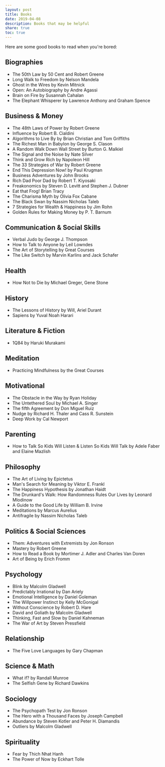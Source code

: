 ```yaml
---
layout: post
title: Books
date: 2019-04-08
description: Books that may be helpful
share: true
toc: true
---
```

Here are some good books to read when you're bored:

## Biographies
* The 50th Law by 50 Cent and Robert Greene
* Long Walk to Freedom by Nelson Mandela
* Ghost in the Wires by Kevin Mitnick
* Open: An Autobiography by Andre Agassi
* Brain on Fire by Susannah Cahalan
* The Elephant Whisperer by Lawrence Anthony and Graham Spence

## Business & Money
* The 48th Laws of Power by Robert Greene
* Influence by Robert B. Cialdini
* Algorithms to Live By by Brian Christian and Tom Griffiths
* The Richest Man in Babylon by George S. Clason
* A Random Walk Down Wall Street by Burton G. Malkiel
* The Signal and the Noise by Nate Silver
* Think and Grow Rich by Napoleon Hill
* The 33 Strategies of War by Robert Greene
* End This Depression Now! by Paul Krugman
* Business Adventures by John Brooks
* Rich Dad Poor Dad by Robert T. Kiyosaki
* Freakonomics by Steven D. Levitt and Stephen J. Dubner
* Eat that Frog! Brian Tracy
* The Charisma Myth by Olivia Fox Cabane
* The Black Swan by Nassim Nicholas Taleb
* 7 Strategies for Wealth & Happiness by Jim Rohn
* Golden Rules for Making Money by P. T. Barnum

## Communication & Social Skills
* Verbal Judo by George J. Thompson
* How to Talk to Anyone by Leil Lowndes
* The Art of Storytelling by Great Courses
* The Like Switch by Marvin Karlins and Jack Schafer

## Health
* How Not to Die by Michael Greger, Gene Stone

## History
* The Lessons of History by Will, Ariel Durant
* Sapiens by Yuval Noah Harari

## Literature & Fiction
* 1Q84 by Haruki Murakami

## Meditation
* Practicing Mindfulness by the Great Courses

## Motivational
* The Obstacle in the Way by Ryan Holiday
* The Untethered Soul by Michael A. Singer
* The fifth Agreement by Don Miguel Ruiz
* Nudge by Richard H. Thaler and Cass R. Sunstein
* Deep Work by Cal Newport

## Parenting
* How to Talk So Kids Will Listen & Listen So Kids Will Talk by Adele Faber and Elaine Mazlish

## Philosophy
* The Art of Living by Epictetus
* Man's Search for Meaning by Viktor E. Frankl
* The Happiness Hypothesis by Jonathan Haidt
* The Drunkard's Walk: How Randomness Rules Our Lives by Leonard Mlodinow
* A Guide to the Good Life by William B. Irvine
* Meditations by Marcus Aurelius
* Antifragile by Nassim Nicholas Taleb

## Politics & Social Sciences
* Them: Adventures with Extremists by Jon Ronson
* Mastery by Robert Greene
* How to Read a Book by Mortimer J. Adler and Charles Van Doren
* Art of Being by Erich Fromm

## Psychology
* Blink by Malcolm Gladwell
* Predictably Irrational by Dan Ariely
* Emotional Intelligence by Daniel Goleman
* The Willpower Instinct by Kelly McGonigal
* Without Conscience by Robert D. Hare
* David and Goliath by Malcolm Gladwell
* Thinking, Fast and Slow by Daniel Kahneman
* The War of Art by Steven Pressfield

## Relationship
* The Five Love Languages by Gary Chapman

## Science & Math
* What if? by Randall Munroe
* The Selfish Gene by Richard Dawkins

## Sociology
* The Psychopath Test by Jon Ronson
* The Hero with a Thousand Faces by Joseph Campbell
* Abundance by Steven Kotler and Peter H. Diamandis
* Outliers by Malcolm Gladwell

## Spirituality
* Fear by Thich Nhat Hanh
* The Power of Now by Eckhart Tolle
